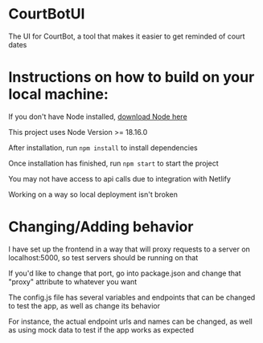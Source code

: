 # CourtBotUI

The UI for CourtBot, a tool that makes it easier to get reminded of court dates

# Instructions on how to build on your local machine:

If you don't have Node installed, [download Node here](https://nodejs.org/en)

This project uses Node Version >= 18.16.0

After installation, run `npm install` to install dependencies

Once installation has finished, run `npm start` to start the project

You may not have access to api calls due to integration with Netlify

Working on a way so local deployment isn't broken

# Changing/Adding behavior

I have set up the frontend in a way that will proxy requests to a server on localhost:5000, so test servers should be running on that

If you'd like to change that port, go into package.json and change that "proxy" attribute to whatever you want

The config.js file has several variables and endpoints that can be changed to test the app, as well as change its behavior

For instance, the actual endpoint urls and names can be changed, as well as using mock data to test if the app works as expected
